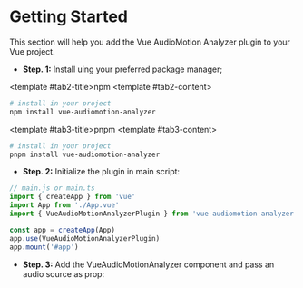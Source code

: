 # Getting Started

This section will help you add the Vue AudioMotion Analyzer plugin to your Vue project.

- **Step. 1:** Install uing your preferred package manager;

<CodeGroup>
  <template #tab1-title>yarn</template>
  <template #tab1-content>
  
```bash [yarn]
# install in your project
yarn add vue-audiomotion-analyzer
```
  
  </template>

  <template #tab2-title>npm</template>
  <template #tab2-content>

```bash [npm]
# install in your project
npm install vue-audiomotion-analyzer
```

  </template>

  <template #tab3-title>pnpm</template>
  <template #tab3-content>

```bash [pnpm]
# install in your project
pnpm install vue-audiomotion-analyzer
```

  </template>
</CodeGroup>

- **Step. 2:** Initialize the plugin in main script:

```js
// main.js or main.ts
import { createApp } from 'vue'
import App from './App.vue'
import { VueAudioMotionAnalyzerPlugin } from 'vue-audiomotion-analyzer'

const app = createApp(App)
app.use(VueAudioMotionAnalyzerPlugin)
app.mount('#app')
```

- **Step. 3:** Add the VueAudioMotionAnalyzer component and pass an audio source as prop:

<CodeGroup>
  <template #tab1-title>js</template>
  <template #tab1-content>

```js
<script setup>
import { onMounted, ref } from 'vue'

const audio = ref()
onMounted(() => {
    audio.value = document.getElementById('audio')
})
</script>

<template>
    <audio id="audio" ref="audioRef" src="https://ice5.somafm.com/deepspaceone-128-mp3" control crossorigin="anonymous"></audio>
    <VueAudioMotionAnalyzer :source="audio" />
</template>
```

  </template>
  <template #tab2-title>ts</template>
  <template #tab2-content>

```ts
<script setup lang="ts">
import { onMounted, ref } from 'vue'

const audio = ref<HTMLMediaElement>()
onMounted(() => {
    audio.value = <HTMLMediaElement> document.getElementById('audio')
})
</script>

<template>
    <audio id="audio" ref="audioRef" src="https://ice5.somafm.com/deepspaceone-128-mp3" control crossorigin="anonymous"></audio>
    <VueAudioMotionAnalyzer :source="audio" />
</template>
```

  </template>
</CodeGroup>
